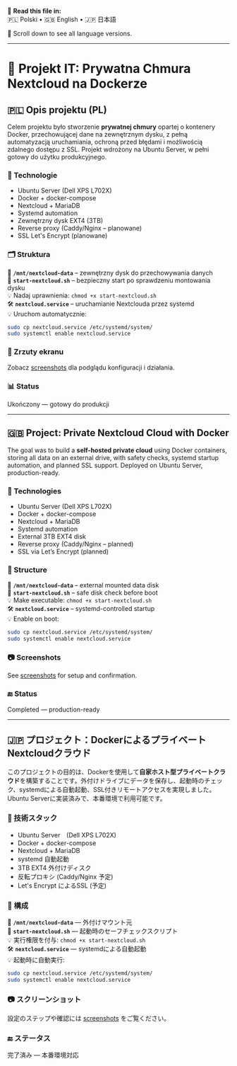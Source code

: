 📄 **Read this file in:**  
🇵🇱 Polski • 🇬🇧 English • 🇯🇵 日本語

📇 Scroll down to see all language versions.

---

# 🧽 Projekt IT: Prywatna Chmura Nextcloud na Dockerze

## 🇵🇱 Opis projektu (PL)

Celem projektu było stworzenie **prywatnej chmury** opartej o kontenery Docker, przechowującej dane na zewnętrznym dysku, z pełną automatyzacją uruchamiania, ochroną przed błędami i możliwością zdalnego dostępu z SSL. Projekt wdrożony na Ubuntu Server, w pełni gotowy do użytku produkcyjnego.

### 🔧 Technologie
- Ubuntu Server (Dell XPS L702X)
- Docker + docker-compose
- Nextcloud + MariaDB
- Systemd automation
- Zewnętrzny dysk EXT4 (3TB)
- Reverse proxy (Caddy/Nginx – planowane)
- SSL Let's Encrypt (planowane)

### 🗂 Struktura

📁 **`/mnt/nextcloud-data`** – zewnętrzny dysk do przechowywania danych  
📄 **`start-nextcloud.sh`** – bezpieczny start po sprawdzeniu montowania dysku  
💡 Nadaj uprawnienia: `chmod +x start-nextcloud.sh`  
🛠 **`nextcloud.service`** – uruchamianie Nextclouda przez systemd  
💡 Uruchom automatycznie:
```bash
sudo cp nextcloud.service /etc/systemd/system/
sudo systemctl enable nextcloud.service
```

### 📸 Zrzuty ekranu
Zobacz [screenshots](./screenshots/) dla podglądu konfiguracji i działania.

### 📊 Status
Ukończony — gotowy do produkcji

---

## 🇬🇧 Project: Private Nextcloud Cloud with Docker

The goal was to build a **self-hosted private cloud** using Docker containers, storing all data on an external drive, with safety checks, systemd startup automation, and planned SSL support. Deployed on Ubuntu Server, production-ready.

### 🤧 Technologies
- Ubuntu Server (Dell XPS L702X)
- Docker + docker-compose
- Nextcloud + MariaDB
- Systemd automation
- External 3TB EXT4 disk
- Reverse proxy (Caddy/Nginx – planned)
- SSL via Let’s Encrypt (planned)

### 📂 Structure

📁 **`/mnt/nextcloud-data`** – external mounted data disk  
📄 **`start-nextcloud.sh`** – safe disk check before boot  
💡 Make executable: `chmod +x start-nextcloud.sh`  
🛠 **`nextcloud.service`** – systemd-controlled startup  
💡 Enable on boot:
```bash
sudo cp nextcloud.service /etc/systemd/system/
sudo systemctl enable nextcloud.service
```

### 📷 Screenshots
See [screenshots](./screenshots/) for setup and confirmation.

### 🔚 Status
Completed — production-ready

---

## 🇯🇵 プロジェクト：DockerによるプライベートNextcloudクラウド

このプロジェクトの目的は、Dockerを使用して**自家ホスト型プライベートクラウド**を構築することです。外付けドライブにデータを保存し、起動時のチェック、systemdによる自動起動、SSL付きリモートアクセスを実現しました。Ubuntu Serverに実装済みで、本番環境で利用可能です。

### 🔧 技術スタック
- Ubuntu Server　(Dell XPS L702X)
- Docker + docker-compose
- Nextcloud + MariaDB
- systemd 自動起動
- 3TB EXT4 外付けディスク
- 反転プロキシ (Caddy/Nginx 予定)
- Let's Encrypt によるSSL (予定)

### 📂 構成

📁 **`/mnt/nextcloud-data`** — 外付けマウント元  
📄 **`start-nextcloud.sh`** — 起動時のセーフチェックスクリプト  
💡 実行権限を付与: `chmod +x start-nextcloud.sh`  
🛠 **`nextcloud.service`** — systemdによる自動起動  
💡 起動時に自動実行:
```bash
sudo cp nextcloud.service /etc/systemd/system/
sudo systemctl enable nextcloud.service
```

### 📷 スクリーンショット
設定のステップや確認には [screenshots](./screenshots/) をご覧ください。

### 🔚 ステータス
完了済み — 本番環境対応
